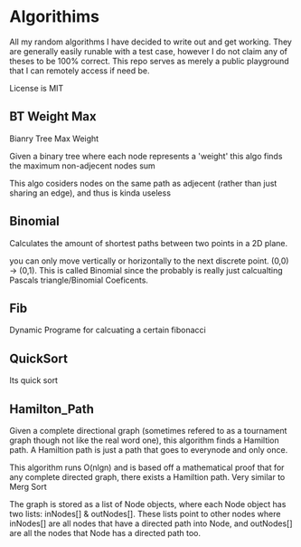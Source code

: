 # Algorithims
All my random algorithms I have decided to write out and get working. They are generally easily runable with a test case, however I do not claim any of theses to be 100% correct.
This repo serves as merely a public playground that I can remotely access if need be.

License is MIT

## BT Weight Max
Bianry Tree Max Weight

Given a binary tree where each node represents a 'weight'
this algo finds the maximum non-adjecent nodes sum

This algo cosiders nodes on the same path as adjecent (rather than just sharing an edge), and
thus is kinda useless


## Binomial
Calculates the amount of shortest paths between two points in a 2D plane.

you can only move vertically or horizontally to the next discrete point. (0,0) -> (0,1).
This is called Binomial since the probably is really just calcualting Pascals triangle/Binomial Coeficents.

## Fib
Dynamic Programe for calcuating a certain fibonacci 

## QuickSort
Its quick sort

## Hamilton_Path
Given a complete directional graph (sometimes refered to as a tournament graph though not like the real word one), this algorithm finds a Hamiltion path.
A Hamiltion path is just a path that goes to everynode and only once.

This algorithm runs O(nlgn) and is based off a mathematical proof that for any complete directed graph, there exists a Hamiltion path. Very similar to Merg Sort

The graph is stored as a list of Node objects, where each Node object has two lists: inNodes[] & outNodes[]. These lists point to other nodes where inNodes[] are all nodes that have a directed path into Node, and outNodes[] are all the nodes that Node has a directed path too.
